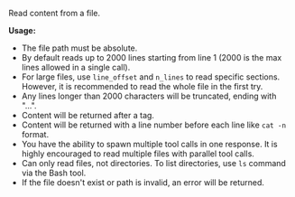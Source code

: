 Read content from a file.

**Usage:**
- The file path must be absolute.
- By default reads up to 2000 lines starting from line 1 (2000 is the max lines allowed in a single call).
- For large files, use `line_offset` and `n_lines` to read specific sections. However, it is recommended to read the whole file in the first try.
- Any lines longer than 2000 characters will be truncated, ending with "...".
- Content will be returned after a <system-message> tag.
- Content will be returned with a line number before each line like `cat -n` format.
- You have the ability to spawn multiple tool calls in one response. It is highly encouraged to read multiple files with parallel tool calls.
- Can only read files, not directories. To list directories, use `ls` command via the Bash tool.
- If the file doesn't exist or path is invalid, an error will be returned.
